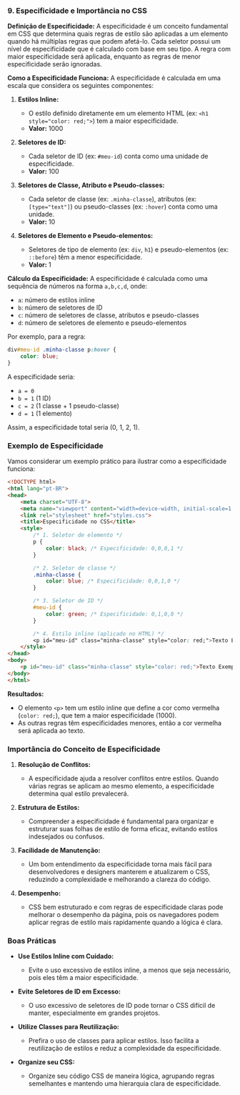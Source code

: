 ### 9. Especificidade e Importância no CSS

**Definição de Especificidade:**
A especificidade é um conceito fundamental em CSS que determina quais regras de estilo são aplicadas a um elemento quando há múltiplas regras que podem afetá-lo. Cada seletor possui um nível de especificidade que é calculado com base em seu tipo. A regra com maior especificidade será aplicada, enquanto as regras de menor especificidade serão ignoradas.

**Como a Especificidade Funciona:**
A especificidade é calculada em uma escala que considera os seguintes componentes:

1. **Estilos Inline:** 
   - O estilo definido diretamente em um elemento HTML (ex: `<h1 style="color: red;">`) tem a maior especificidade.
   - **Valor:** 1000

2. **Seletores de ID:**
   - Cada seletor de ID (ex: `#meu-id`) conta como uma unidade de especificidade.
   - **Valor:** 100

3. **Seletores de Classe, Atributo e Pseudo-classes:**
   - Cada seletor de classe (ex: `.minha-classe`), atributos (ex: `[type="text"]`) ou pseudo-classes (ex: `:hover`) conta como uma unidade.
   - **Valor:** 10

4. **Seletores de Elemento e Pseudo-elementos:**
   - Seletores de tipo de elemento (ex: `div`, `h1`) e pseudo-elementos (ex: `::before`) têm a menor especificidade.
   - **Valor:** 1

**Cálculo da Especificidade:**
A especificidade é calculada como uma sequência de números na forma `a,b,c,d`, onde:

- `a`: número de estilos inline
- `b`: número de seletores de ID
- `c`: número de seletores de classe, atributos e pseudo-classes
- `d`: número de seletores de elemento e pseudo-elementos

Por exemplo, para a regra:

```css
div#meu-id .minha-classe p:hover {
    color: blue;
}
```
A especificidade seria:
- `a = 0`
- `b = 1` (1 ID)
- `c = 2` (1 classe + 1 pseudo-classe)
- `d = 1` (1 elemento)

Assim, a especificidade total seria (0, 1, 2, 1).

### Exemplo de Especificidade

Vamos considerar um exemplo prático para ilustrar como a especificidade funciona:

```html
<!DOCTYPE html>
<html lang="pt-BR">
<head>
    <meta charset="UTF-8">
    <meta name="viewport" content="width=device-width, initial-scale=1.0">
    <link rel="stylesheet" href="styles.css">
    <title>Especificidade no CSS</title>
    <style>
        /* 1. Seletor de elemento */
        p {
            color: black; /* Especificidade: 0,0,0,1 */
        }

        /* 2. Seletor de classe */
        .minha-classe {
            color: blue; /* Especificidade: 0,0,1,0 */
        }

        /* 3. Seletor de ID */
        #meu-id {
            color: green; /* Especificidade: 0,1,0,0 */
        }

        /* 4. Estilo inline (aplicado no HTML) */
        <p id="meu-id" class="minha-classe" style="color: red;">Texto Exemplo</p>
    </style>
</head>
<body>
    <p id="meu-id" class="minha-classe" style="color: red;">Texto Exemplo</p>
</body>
</html>
```

**Resultados:**
- O elemento `<p>` tem um estilo inline que define a cor como vermelha (`color: red;`), que tem a maior especificidade (1000).
- As outras regras têm especificidades menores, então a cor vermelha será aplicada ao texto.

### Importância do Conceito de Especificidade

1. **Resolução de Conflitos:**
   - A especificidade ajuda a resolver conflitos entre estilos. Quando várias regras se aplicam ao mesmo elemento, a especificidade determina qual estilo prevalecerá.

2. **Estrutura de Estilos:**
   - Compreender a especificidade é fundamental para organizar e estruturar suas folhas de estilo de forma eficaz, evitando estilos indesejados ou confusos.

3. **Facilidade de Manutenção:**
   - Um bom entendimento da especificidade torna mais fácil para desenvolvedores e designers manterem e atualizarem o CSS, reduzindo a complexidade e melhorando a clareza do código.

4. **Desempenho:**
   - CSS bem estruturado e com regras de especificidade claras pode melhorar o desempenho da página, pois os navegadores podem aplicar regras de estilo mais rapidamente quando a lógica é clara.

### Boas Práticas

- **Use Estilos Inline com Cuidado:**
  - Evite o uso excessivo de estilos inline, a menos que seja necessário, pois eles têm a maior especificidade.

- **Evite Seletores de ID em Excesso:**
  - O uso excessivo de seletores de ID pode tornar o CSS difícil de manter, especialmente em grandes projetos.

- **Utilize Classes para Reutilização:**
  - Prefira o uso de classes para aplicar estilos. Isso facilita a reutilização de estilos e reduz a complexidade da especificidade.

- **Organize seu CSS:**
  - Organize seu código CSS de maneira lógica, agrupando regras semelhantes e mantendo uma hierarquia clara de especificidade.